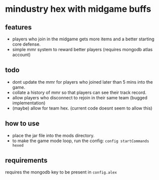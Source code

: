 # mindustry hex with midgame buffs

## features

- players who join in the midgame gets more items and a better starting core defense.
- simple mmr system to reward better players (requires mongodb atlas account)

## todo

- dont update the mmr for players who joined later than 5 mins into the game.
- collate a history of mmr so that players can see their track record.
- allow players who disconnect to rejoin in their same team (bugged implementation)
- (maybe) allow for team hex. (current code doesnt seem to allow this)

## how to use

- place the jar file into the mods directory.
- to make the game mode loop, run the config: `config startCommands hexed`


## requirements

requires the mongodb key to be present in `config.alex`